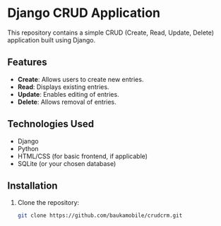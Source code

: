 # Django CRUD Application

This repository contains a simple CRUD (Create, Read, Update, Delete) application built using Django.

## Features

- **Create**: Allows users to create new entries.
- **Read**: Displays existing entries.
- **Update**: Enables editing of entries.
- **Delete**: Allows removal of entries.

## Technologies Used

- Django
- Python
- HTML/CSS (for basic frontend, if applicable)
- SQLite (or your chosen database)

## Installation

1. Clone the repository:

   ```bash
   git clone https://github.com/baukamobile/crudcrm.git
